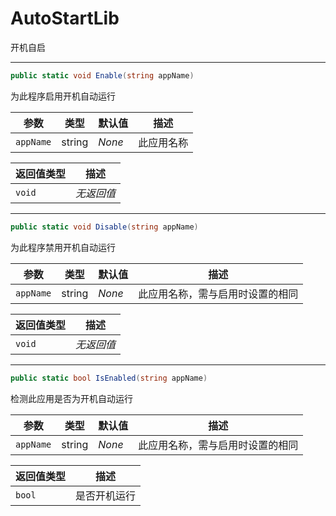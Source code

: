 # AutoStartLib

开机自启

---

``` C#
public static void Enable(string appName)
```
为此程序启用开机自动运行

|参数|类型|默认值|描述|
|-|-|-|-|
|`appName`|string|*None*|此应用名称|

|返回值类型|描述|
|-|-|
|`void`|*无返回值*|

---

``` C#
public static void Disable(string appName)
```
为此程序禁用开机自动运行

|参数|类型|默认值|描述|
|-|-|-|-|
|`appName`|string|*None*|此应用名称，需与启用时设置的相同|

|返回值类型|描述|
|-|-|
|`void`|*无返回值*|

---

``` C#
public static bool IsEnabled(string appName)
```
检测此应用是否为开机自动运行

|参数|类型|默认值|描述|
|-|-|-|-|
|`appName`|string|*None*|此应用名称，需与启用时设置的相同|

|返回值类型|描述|
|-|-|
|`bool`|是否开机运行|